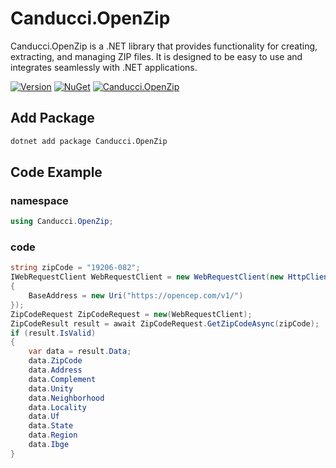 # Canducci.OpenZip

Canducci.OpenZip is a .NET library that provides functionality for creating, extracting, and managing ZIP files. It is designed to be easy to use and integrates seamlessly with .NET applications.

[![Version](https://img.shields.io/nuget/v/Canducci.OpenZip.svg?style=plastic&label=version)](https://www.nuget.org/packages/Canducci.OpenZip/) [![NuGet](https://img.shields.io/nuget/dt/Canducci.OpenZip.svg)](https://www.nuget.org/packages/Canducci.OpenZip/) [![Canducci.OpenZip](https://github.com/fulviocanducci/Canducci.OpenZip/actions/workflows/dotnet-desktop.yml/badge.svg)](https://github.com/fulviocanducci/Canducci.OpenZip/actions/workflows/dotnet-desktop.yml)


## Add Package

```bash
dotnet add package Canducci.OpenZip
```

## Code Example

### namespace

```csharp
using Canducci.OpenZip;
```

### code

```csharp
string zipCode = "19206-082";           
IWebRequestClient WebRequestClient = new WebRequestClient(new HttpClient()
{
	BaseAddress = new Uri("https://opencep.com/v1/")
});
ZipCodeRequest ZipCodeRequest = new(WebRequestClient);
ZipCodeResult result = await ZipCodeRequest.GetZipCodeAsync(zipCode);
if (result.IsValid)
{
	var data = result.Data;
	data.ZipCode
	data.Address
	data.Complement
	data.Unity
	data.Neighborhood
	data.Locality
	data.Uf
	data.State
	data.Region
	data.Ibge
}
```